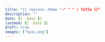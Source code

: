 ```yaml
---
title: "{{ replace .Name "-" " " | title }}"
description: ""
date: {{ .Date }}
lastmod: {{ .Date }}
draft: true
images: ["hyas.png"]
---
```


